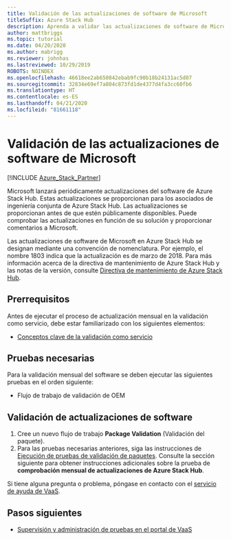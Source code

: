 ```yaml
---
title: Validación de las actualizaciones de software de Microsoft
titleSuffix: Azure Stack Hub
description: Aprenda a validar las actualizaciones de software de Microsoft con la validación como servicio de Azure Stack Hub.
author: mattbriggs
ms.topic: tutorial
ms.date: 04/20/2020
ms.author: mabrigg
ms.reviewer: johnhas
ms.lastreviewed: 10/29/2019
ROBOTS: NOINDEX
ms.openlocfilehash: 46618ee2ab650842ebab9fc90b18b24131ac5d07
ms.sourcegitcommit: 32834e69ef7a804c873fd1de4377d4fa3cc60fb6
ms.translationtype: HT
ms.contentlocale: es-ES
ms.lasthandoff: 04/21/2020
ms.locfileid: "81661118"
---
```

# <a name="validate-software-updates-from-microsoft"></a>Validación de las actualizaciones de software de Microsoft

[!INCLUDE [Azure_Stack_Partner](./includes/azure-stack-partner-appliesto.md)]

Microsoft lanzará periódicamente actualizaciones del software de Azure Stack Hub. Estas actualizaciones se proporcionan para los asociados de ingeniería conjunta de Azure Stack Hub. Las actualizaciones se proporcionan antes de que estén públicamente disponibles. Puede comprobar las actualizaciones en función de su solución y proporcionar comentarios a Microsoft.

Las actualizaciones de software de Microsoft en Azure Stack Hub se designan mediante una convención de nomenclatura. Por ejemplo, el nombre 1803 indica que la actualización es de marzo de 2018. Para más información acerca de la directiva de mantenimiento de Azure Stack Hub y las notas de la versión, consulte [Directiva de mantenimiento de Azure Stack Hub](../operator/azure-stack-servicing-policy.md).

## <a name="prerequisites"></a>Prerrequisitos

Antes de ejecutar el proceso de actualización mensual en la validación como servicio, debe estar familiarizado con los siguientes elementos:

- [Conceptos clave de la validación como servicio](azure-stack-vaas-key-concepts.md)

## <a name="required-tests"></a>Pruebas necesarias

Para la validación mensual del software se deben ejecutar las siguientes pruebas en el orden siguiente:

- Flujo de trabajo de validación de OEM

## <a name="validating-software-updates"></a>Validación de actualizaciones de software

1. Cree un nuevo flujo de trabajo **Package Validation** (Validación del paquete).
1. Para las pruebas necesarias anteriores, siga las instrucciones de [Ejecución de pruebas de validación de paquetes](azure-stack-vaas-validate-oem-package.md#run-package-validation-tests). Consulte la sección siguiente para obtener instrucciones adicionales sobre la prueba de **comprobación mensual de actualizaciones de Azure Stack Hub**.

Si tiene alguna pregunta o problema, póngase en contacto con el [servicio de ayuda de VaaS](mailto:vaashelp@microsoft.com).

## <a name="next-steps"></a>Pasos siguientes

- [Supervisión y administración de pruebas en el portal de VaaS](azure-stack-vaas-monitor-test.md)